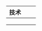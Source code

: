 | 技术 |      |      |
| ---- | ---- | ---- |
|      |      |      |
|      |      |      |
|      |      |      |

